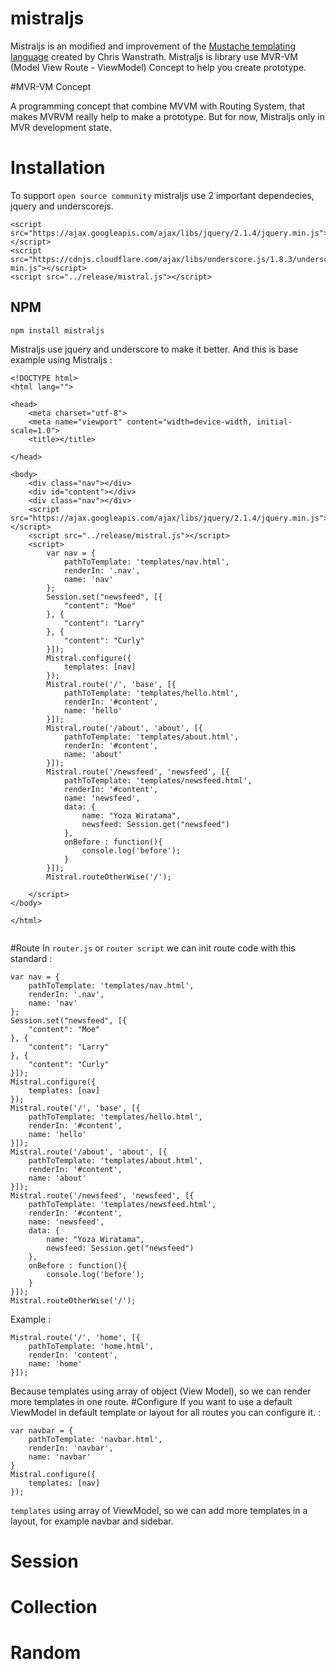 # mistraljs
Mistraljs is an modified and improvement of the [Mustache templating language](http://mustache.github.io/) created by Chris Wanstrath.
Mistraljs is library use MVR-VM (Model View Route - ViewModel) Concept to help you create prototype. 

#MVR-VM Concept

A programming concept that combine MVVM with Routing System, that makes MVRVM really help to make a prototype. But for now, Mistraljs only in MVR development state.

# Installation 

To support `open source community` mistraljs use 2 important dependecies, jquery and underscorejs.
```
<script src="https://ajax.googleapis.com/ajax/libs/jquery/2.1.4/jquery.min.js"></script>
<script src="https://cdnjs.cloudflare.com/ajax/libs/underscore.js/1.8.3/underscore-min.js"></script>
<script src="../release/mistral.js"></script>
```
## NPM
```
npm install mistraljs
```
Mistraljs use jquery and underscore to make it better. And this is base example using Mistraljs :
```
<!DOCTYPE html>
<html lang="">

<head>
    <meta charset="utf-8">
    <meta name="viewport" content="width=device-width, initial-scale=1.0">
    <title></title>

</head>

<body>
    <div class="nav"></div>
    <div id="content"></div>
    <div class="nav"></div>
    <script src="https://ajax.googleapis.com/ajax/libs/jquery/2.1.4/jquery.min.js"></script>
    <script src="../release/mistral.js"></script>
    <script>
        var nav = {
            pathToTemplate: 'templates/nav.html',
            renderIn: '.nav',
            name: 'nav'
        };
        Session.set("newsfeed", [{
            "content": "Moe"
        }, {
            "content": "Larry"
        }, {
            "content": "Curly"
        }]);
        Mistral.configure({
            templates: [nav]
        });
        Mistral.route('/', 'base', [{
            pathToTemplate: 'templates/hello.html',
            renderIn: '#content',
            name: 'hello'
        }]);
        Mistral.route('/about', 'about', [{
            pathToTemplate: 'templates/about.html',
            renderIn: '#content',
            name: 'about'
        }]);
        Mistral.route('/newsfeed', 'newsfeed', [{
            pathToTemplate: 'templates/newsfeed.html',
            renderIn: '#content',
            name: 'newsfeed',
            data: {
                name: "Yoza Wiratama",
                newsfeed: Session.get("newsfeed")
            },
            onBefore : function(){
                console.log('before');
            }
        }]);
        Mistral.routeOtherWise('/');

    </script>
</body>

</html>


```

#Route
In `router.js` or `router script` we can init route code with this standard :
```
var nav = {
    pathToTemplate: 'templates/nav.html',
    renderIn: '.nav',
    name: 'nav'
};
Session.set("newsfeed", [{
    "content": "Moe"
}, {
    "content": "Larry"
}, {
    "content": "Curly"
}]);
Mistral.configure({
    templates: [nav]
});
Mistral.route('/', 'base', [{
    pathToTemplate: 'templates/hello.html',
    renderIn: '#content',
    name: 'hello'
}]);
Mistral.route('/about', 'about', [{
    pathToTemplate: 'templates/about.html',
    renderIn: '#content',
    name: 'about'
}]);
Mistral.route('/newsfeed', 'newsfeed', [{
    pathToTemplate: 'templates/newsfeed.html',
    renderIn: '#content',
    name: 'newsfeed',
    data: {
        name: "Yoza Wiratama",
        newsfeed: Session.get("newsfeed")
    },
    onBefore : function(){
        console.log('before');
    }
}]);
Mistral.routeOtherWise('/');
```
Example :
```
Mistral.route('/', 'home', [{
    pathToTemplate: 'home.html',
    renderIn: 'content',
    name: 'home'
}]);
```
Because templates using array of object (View Model), so we can render more templates in one route.
#Configure
If you want to use a default ViewModel in default template or layout for all routes you can configure it. :
```
var navbar = {
    pathToTemplate: 'navbar.html',
    renderIn: 'navbar',
    name: 'navbar'
}
Mistral.configure({
    templates: [nav]
});
```
`templates` using array of ViewModel, so we can add more templates in a layout, for example navbar and sidebar.

# Session
# Collection
# Random
